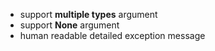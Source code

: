 *	support **multiple types** argument
*	support **None** argument
*	human readable detailed exception message
